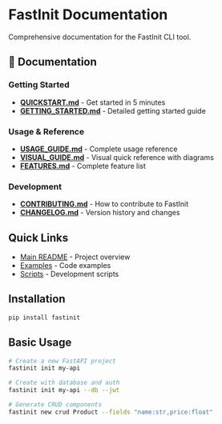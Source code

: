 # FastInit Documentation

Comprehensive documentation for the FastInit CLI tool.

## 📖 Documentation

### Getting Started
- **[QUICKSTART.md](QUICKSTART.md)** - Get started in 5 minutes
- **[GETTING_STARTED.md](GETTING_STARTED.md)** - Detailed getting started guide

### Usage & Reference
- **[USAGE_GUIDE.md](USAGE_GUIDE.md)** - Complete usage reference
- **[VISUAL_GUIDE.md](VISUAL_GUIDE.md)** - Visual quick reference with diagrams
- **[FEATURES.md](FEATURES.md)** - Complete feature list

### Development
- **[CONTRIBUTING.md](CONTRIBUTING.md)** - How to contribute to FastInit
- **[CHANGELOG.md](CHANGELOG.md)** - Version history and changes

## Quick Links

- [Main README](../README.md) - Project overview
- [Examples](../examples/) - Code examples
- [Scripts](../scripts/) - Development scripts

## Installation

```bash
pip install fastinit
```

## Basic Usage

```bash
# Create a new FastAPI project
fastinit init my-api

# Create with database and auth
fastinit init my-api --db --jwt

# Generate CRUD components
fastinit new crud Product --fields "name:str,price:float"
```
